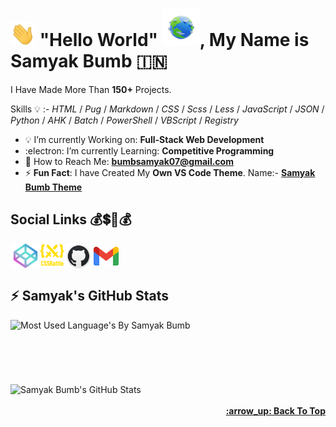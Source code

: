 <!-- :copyright Created/Designed By Samyak Bumb -->
<!-- Start -->
# <img src="gif/hello.webp" width="40px">  "Hello World" <img src="gif/earth.gif" width="60px">, **My Name is Samyak Bumb** :india:
I Have Made More Than **150+** Projects.
<!-- Learnd Languages -->
Skills :bulb: :- _HTML_ / _Pug_ / _Markdown_ / _CSS_ / _Scss_ / _Less_ / _JavaScript_ / _JSON_ / _Python_ / _AHK_ / _Batch_ / _PowerShell_ / _VBScript_ / _Registry_
<!-- About Me -->
* :bulb: I’m currently Working on: **Full-Stack Web Development**
* :electron: I’m currently Learning: **Competitive Programming**
* :email: How to Reach Me: **bumbsamyak07@gmail.com**
* :zap: **Fun Fact**: I have Created My **Own VS Code Theme**. Name:- **[Samyak Bumb Theme](https://marketplace.visualstudio.com/items?itemName=SamyakBumb.samyak "VS Code MarketPlace")**


## Social Links :moneybag::heavy_dollar_sign::money_mouth_face::moneybag:
 <a href="https://codepen.io/samyak-bumb" target="_blank"><img align="center" src="icons/codepen.png" alt="Samyak's CodePen" height="39" width="48"></a><a href="https://cssbattle.dev/player/samyak_bumb"><img align="center" src="1.svg" alt="Samyak's CSSBattle" height="37" width="37"></a> <a href="https://github.com/samyak-bumb" target="_blank"><img align="center" src="icons/github.png" alt="Samyak's GitHub" height="40" width="40"></a> <a href="mailto:bumbsamyak07@gmai.com"><img align="center" src="icons/gmail.png" alt="Samyak's Gmail" height="30" width="40"></a><br>
## :zap: Samyak's GitHub Stats
<!-- Most Langauge Used -->
<td style="border: none !important;"><span><img align="left" src="https://github-readme-stats.vercel.app/api/top-langs/?username=Samyak-Bumb&count_private=true&layout=compact&langs_count=8&theme=radical" alt="Most Used Language's By Samyak Bumb"></span></td>
 <br><br><br><br><br><br>
<!-- GitHub Stats -->
<td style="border: none !important;"><span><img align="center" src="https://github-readme-stats.vercel.app/api?username=Samyak-Bumb&show_icons=true&locale=en&theme=radical" alt="Samyak Bumb's GitHub Stats"></span></td><br><br>
<!-- Back to Top -->
 <div align="right"><b><a href="#"Hello World"">:arrow_up: Back To Top</a></b></div>
<!-- End -->
